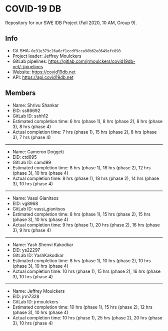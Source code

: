 # COVID-19 DB

Repository for our SWE IDB Project (Fall 2020, 10 AM, Group 9).

## Info

- Git SHA: `0e31e379c26a6cf1ccdf9cca98b62e8649efc898`
- Project leader: Jeffrey Moulckers
- GitLab pipelines: https://gitlab.com/jrmoulckers/covid19db-net/-/pipelines
- Website: https://covid19db.net
- API: https://api.covid19db.net

## Members

- Name: Shrivu Shankar
- EID: ss86692
- GitLab ID: sshh12
- Estimated completion time: 6 hrs (phase 1), 8 hrs (phase 2), 8 hrs (phase 3), 8 hrs (phase 4) 
- Actual completion time: 7 hrs (phase 1), 15 hrs (phase 2), 8 hrs (phase 3), 7 hrs (phase 4) 

---

- Name: Cameron Doggett
- EID: ctd695
- GitLab ID: camd99
- Estimated completion time: 8 hrs (phase 1), 18 hrs (phase 2), 12 hrs (phase 3), 10 hrs (phase 4) 
- Actual completion time: 8 hrs (phase 1), 18 hrs (phase 2), 14 hrs (phase 3), 10 hrs (phase 4) 

---

- Name: Vassi Gianitsos
- EID: vg8968
- GitLab ID: vassi_gianitsos
- Estimated completion time: 8 hrs (phase 1), 15 hrs (phase 2), 15 hrs (phase 3), 10 hrs (phase 4) 
- Actual completion time: 9 hrs (phase 1), 20 hrs (phase 2), 16 hrs (phase 3), 9 hrs (phase 4) 

---

- Name: Yash Shenvi Kakodkar
- EID: ys22297
- GitLab ID: YashKakodkar
- Estimated completion time: 8 hrs (phase 1), 10 hrs (phase 2), 10 hrs (phase 3), 10 hrs (phase 4) 
- Actual completion time: 10 hrs (phase 1), 15 hrs (phase 2), 16 hrs (phase 3), 10 hrs (phase 4) 

---

- Name: Jeffrey Moulckers
- EID: jrm7328
- GitLab ID: jrmoulckers
- Estimated completion time: 10 hrs (phase 1), 15 hrs (phase 2), 12 hrs (phase 3), 10 hrs (phase 4) 
- Actual completion time: 10 hrs (phase 1), 25 hrs (phase 2), 20 hrs (phase 3), 10 hrs (phase 4) 
